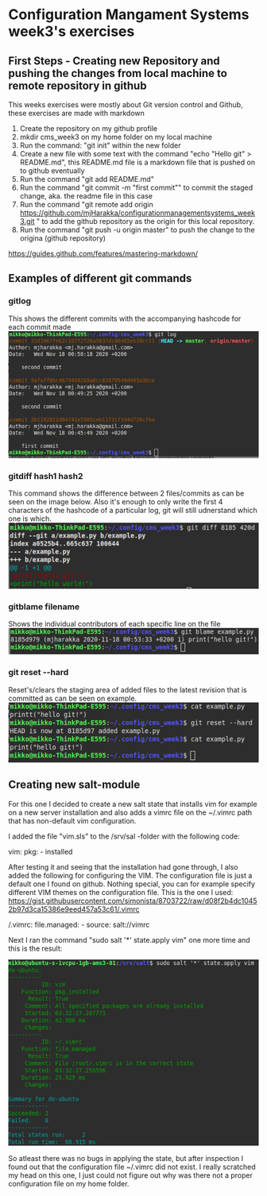 # Configuration Mangament Systems week3's exercises
## First Steps - Creating new Repository and pushing the changes from local machine to remote repository in github

This weeks exercises were mostly about Git version control and Github, these exercises are made with markdown

1. Create the repository on my github profile
1. mkdir cms_week3 on my home folder on my local machine
1. Run the command: "git init" within the new folder
1. Create a new file with some text with the command "echo "Hello git" > README.md", this README.md file is a markdown file that is pushed on to github eventually
1. Run the command "git add README.md"
1. Run the command "git commit -m "first commit"" to commit the staged change, aka. the readme file in this case
1. Run the command "git remote add origin https://github.com/mjHarakka/configurationmanagementsystems_week3.git " to add the github repository as the origin for this local repository.
1. Run the command "git push -u origin master" to push the change to the origina (github repository)

https://guides.github.com/features/mastering-markdown/

## Examples of different git commands

### gitlog
This shows the different commits with the accompanying hashcode for each commit made
![git log](https://github.com/mjHarakka/configurationmanagementsystems_week3/blob/master/images/gitlog.png)
### gitdiff hash1 hash2
This command shows the difference between 2 files/commits as can be seen on the image below. Also it's enough to only write the first 4 characters of the hashcode of a particular log, git will still udnerstand which one is which.
![git diff](https://github.com/mjHarakka/configurationmanagementsystems_week3/blob/master/images/gitdiff.png)
### gitblame filename 
Shows the individual contributors of each specific line on the file
![git blame](https://github.com/mjHarakka/configurationmanagementsystems_week3/blob/master/images/gitblame.png)
### git reset --hard
Reset's/clears the staging area of added files to the latest revision that is committed as can be seen on example.
![git reset](https://github.com/mjHarakka/configurationmanagementsystems_week3/blob/master/images/gitreset.png)

## Creating new salt-module

For this one I decided to create a new salt state that installs vim for example on a new server installation and also adds a vimrc file on the ~/.vimrc path that has non-default vim configuration.

I added the file "vim.sls" to the /srv/sal -folder with the following code:

vim:
  pkg:
    - installed

After testing it and seeing that the installation had gone through, I also added the following for configuring the VIM.
The configuration file is just a default one I found on github. Nothing special, you can for example specify different VIM themes on the configuration file. This is the one I used: https://gist.githubusercontent.com/simonista/8703722/raw/d08f2b4dc10452b97d3ca15386e9eed457a53c61/.vimrc

/.vimrc:
  file.managed:
    - source: salt://vimrc

Next I ran the command "sudo salt '*' state.apply vim" one more time and this is the result:

![vim salt](https://github.com/mjHarakka/configurationmanagementsystems_week3/blob/master/images/vim.png)

So atleast there was no bugs in applying the state, but after inspection I found out that the configuration file ~/.vimrc did not exist. I really scratched my head on this one, I just could not figure out why was there not a proper configuration file on my home folder.

